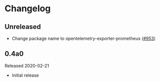 # Changelog

## Unreleased

- Change package name to opentelemetry-exporter-prometheus
  ([#953](https://github.com/open-telemetry/opentelemetry-python/pull/953))

## 0.4a0

Released 2020-02-21

- Initial release
